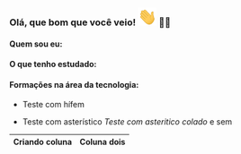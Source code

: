 ### Olá, que bom que você veio! <img height="32" src="https://github.com/itsalle/itsalle/raw/main/images/Hi.gif"> 👋🏾

#### Quem sou eu:

#### O que tenho estudado:

#### Formações na área da tecnologia:

- Teste com hífem

* Teste com asterístico
*Teste com asteritico colado* e sem

| Criando coluna | Coluna dois |
| --- | --- |
